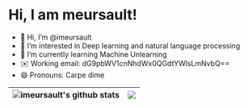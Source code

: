 # Hi, I am meursault!

- 👋 Hi, I’m @imeursault
- 👀 I’m interested in Deep learning and natural language processing
- 🌱 I’m currently learning Machine Unlearning
- ✉️ Working email: dG9pbWV1cnNhdWx0QGdtYWlsLmNvbQ==
- 😄 Pronouns: Carpe dime

| <img align="center" src="https://github-readme-stats.vercel.app/api?username=imeursault&show_icons=true&include_all_commits=true&theme=buefy&hide_border=true" alt="imeursault's github stats" /> | <img align="center" src="https://github-readme-stats.vercel.app/api/top-langs/?username=imeursault&layout=compact&theme=buefy&hide_border=true" /> |
| ------------- | ------------- |
